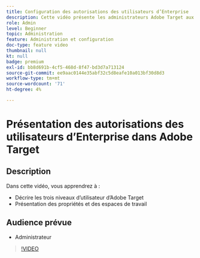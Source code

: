 ```yaml
---
title: Configuration des autorisations des utilisateurs d’Enterprise
description: Cette vidéo présente les administrateurs Adobe Target aux autorisations utilisateur, aux propriétés et aux espaces de travail. Regardez cette vidéo pour en savoir plus sur les différents niveaux d’utilisateur et sur l’utilisation des propriétés et des espaces de travail pour contrôler l’accès des utilisateurs.
role: Admin
level: Beginner
topic: Administration
feature: Administration et configuration
doc-type: feature video
thumbnail: null
kt: null
badge: premium
exl-id: bb8d691b-4cf5-468d-8f47-bd3d7a713124
source-git-commit: ee9aac0144e35abf32c5d8eafe10a013bf30d8d3
workflow-type: tm+mt
source-wordcount: '71'
ht-degree: 4%

---
```


# Présentation des autorisations des utilisateurs d’Enterprise dans Adobe Target

## Description

Dans cette vidéo, vous apprendrez à :

* Décrire les trois niveaux d’utilisateur d’Adobe Target
* Présentation des propriétés et des espaces de travail

## Audience prévue

* Administrateur

>[!VIDEO](https://video.tv.adobe.com/v/19042/?quality=12)
